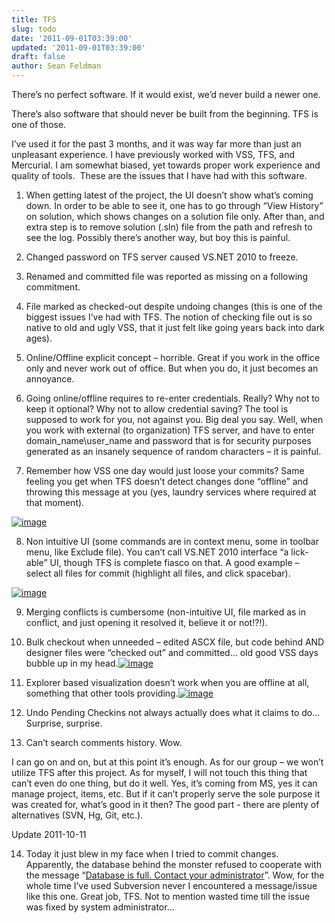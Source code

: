 ```yaml
---
title: TFS
slug: todo
date: '2011-09-01T03:39:00'
updated: '2011-09-01T03:39:00'
draft: false
author: Sean Feldman
---
```



There’s no perfect software. If it would exist, we’d never build a newer one.

There’s also software that should never be built from the beginning. TFS is one of those.

I’ve used it for the past 3 months, and it was way far more than just an unpleasant experience. I have previously worked with VSS, TFS, and Mercurial. I am somewhat biased, yet towards proper work experience and quality of tools.  These are the issues that I have had with this software.

1. When getting latest of the project, the UI doesn’t show what’s coming down. In order to be able to see it, one has to go through “View History” on solution, which shows changes on a solution file only. After than, and extra step is to remove solution (.sln) file from the path and refresh to see the log. Possibly there’s another way, but boy this is painful.

2. Changed password on TFS server caused VS.NET 2010 to freeze.

3. Renamed and committed file was reported as missing on a following commitment.

4. File marked as checked-out despite undoing changes (this is one of the biggest issues I’ve had with TFS. The notion of checking file out is so native to old and ugly VSS, that it just felt like going years back into dark ages).

5. Online/Offline explicit concept – horrible. Great if you work in the office only and never work out of office. But when you do, it just becomes an annoyance.

6. Going online/offline requires to re-enter credentials. Really? Why not to keep it optional? Why not to allow credential saving? The tool is supposed to work for you, not against you. Big deal you say. Well, when you work with external (to organization) TFS server, and have to enter domain\_name\user\_name and password that is for security purposes generated as an insanely sequence of random characters – it is painful.

7. Remember how VSS one day would just loose your commits? Same feeling you get when TFS doesn’t detect changes done “offline” and throwing this message at you (yes, laundry services where required at that moment).

[![image](https://aspblogs.blob.core.windows.net/media/sfeldman/Media/image_thumb_1770404D.png "image")](https://aspblogs.blob.core.windows.net/media/sfeldman/Media/image_74234BA7.png)

8. Non intuitive UI (some commands are in context menu, some in toolbar menu, like Exclude file). You can’t call VS.NET 2010 interface “a lick-able” UI, though TFS is complete fiasco on that. A good example – select all files for commit (highlight all files, and click spacebar).

[![image](https://aspblogs.blob.core.windows.net/media/sfeldman/Media/image_thumb_3A470253.png "image")](https://aspblogs.blob.core.windows.net/media/sfeldman/Media/image_57302728.png)

9. Merging conflicts is cumbersome (non-intuitive UI, file marked as in conflict, and just opening it resolved it, believe it or not!?!).

10. Bulk checkout when unneeded – edited ASCX file, but code behind AND designer files were “checked out” and committed… old good VSS days bubble up in my head.[![image](https://aspblogs.blob.core.windows.net/media/sfeldman/Media/image_thumb_2B8B71BA.png "image")](https://aspblogs.blob.core.windows.net/media/sfeldman/Media/image_50893233.png)

11. Explorer based visualization doesn’t work when you are offline at all, something that other tools providing.[![image](https://aspblogs.blob.core.windows.net/media/sfeldman/Media/image_thumb_5415C797.png "image")](https://aspblogs.blob.core.windows.net/media/sfeldman/Media/image_06E5CE0C.png)

12. Undo Pending Checkins not always actually does what it claims to do… Surprise, surprise.

13. Can’t search comments history. Wow.

I can go on and on, but at this point it’s enough. As for our group – we won’t utilize TFS after this project. As for myself, I will not touch this thing that can’t even do one thing, but do it well. Yes, it’s coming from MS, yes it can manage project, items, etc. But if it can’t properly serve the sole purpose it was created for, what’s good in it then? The good part - there are plenty of alternatives (SVN, Hg, Git, etc.).

Update 2011-10-11

14. Today it just blew in my face when I tried to commit changes. Apparently, the database behind the monster refused to cooperate with the message “[Database is full. Contact your administrator](http://bhavikblogs.blogspot.com/2009/05/tf30042-database-is-full-contact-your.html)”. Wow, for the whole time I’ve used Subversion never I encountered a message/issue like this one. Great job, TFS. Not to mention wasted time till the issue was fixed by system administrator…


